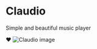 # Claudio
Simple and beautiful music player

❤
![Claudio image](relative/path/to/img.jpg?raw=true "Claudio")
